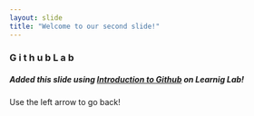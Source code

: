 ```yaml
---
layout: slide
title: "Welcome to our second slide!"
---
```

### **G i t h u b** L a b  
##### Added this slide using [Introduction to **Github**](https://lab.github.com/githubtraining/introduction-to-github) on Learnig Lab! 
Use the left arrow to go back!
